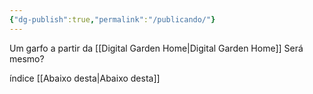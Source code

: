 ```yaml
---
{"dg-publish":true,"permalink":"/publicando/"}
---
```


Um garfo a partir da [[Digital Garden Home\|Digital Garden Home]]
Será mesmo?


índice
[[Abaixo desta\|Abaixo desta]]
